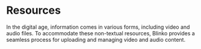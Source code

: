 # Resources
In the digital age, information comes in various forms, including video and audio files. To accommodate these non-textual resources, Blinko provides a seamless process for uploading and managing video and audio content.
